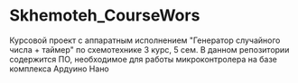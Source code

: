 # Skhemoteh_CourseWors
Курсовой проект с аппаратным исполнением "Генератор случайного числа + таймер" по схемотехнике 3 курс, 5 сем. В данном репозитории содержится ПО, необходимое для работы микроконтролера на базе комплекса Ардуино Нано 
